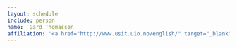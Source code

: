 ```yaml
---
layout: schedule
include: person
name:  Gard Thomassen
affiliation: '<a href="http://www.usit.uio.no/english/" target="_blank">University of Oslo</a>'
---
```

